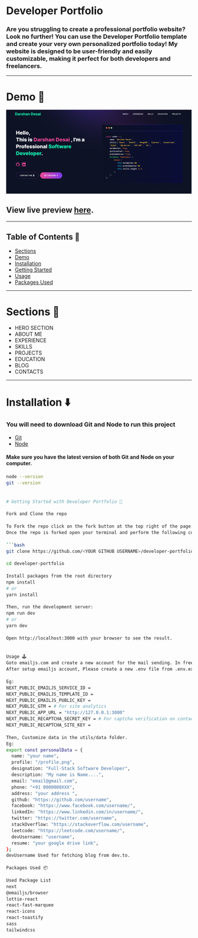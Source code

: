 # Developer Portfolio

### Are you struggling to create a professional portfolio website? Look no further! You can use the Developer Portfolio template and create your very own personalized portfolio today! My website is designed to be user-friendly and easily customizable, making it perfect for both developers and freelancers.

---

# Demo 🎥

![](./public/image/screen.png)

## View live preview [here](https://darshandesai.netlify.app/).

---

## Table of Contents 📜

- [Sections](#sections-bookmark)
- [Demo](#demo-movie_camera)
- [Installation](#installation-arrow_down)
- [Getting Started](#getting-started-dart)
- [Usage](#usage-joystick)
- [Packages Used](#packages-used-package)

---

# Sections 🔖

- HERO SECTION
- ABOUT ME
- EXPERIENCE
- SKILLS
- PROJECTS
- EDUCATION
- BLOG
- CONTACTS

---

# Installation ⬇️

### You will need to download Git and Node to run this project

- [Git](https://git-scm.com/downloads)
- [Node](https://nodejs.org/en/download/)

#### Make sure you have the latest version of both Git and Node on your computer.

```bash
node --version
git --version


# Getting Started with Developer Portfolio 🎯

Fork and Clone the repo

To Fork the repo click on the fork button at the top right of the page. 
Once the repo is forked open your terminal and perform the following commands

```bash
git clone https://github.com/<YOUR GITHUB USERNAME>/developer-portfolio.git

cd developer-portfolio

Install packages from the root directory
npm install
# or
yarn install

Then, run the development server:
npm run dev
# or
yarn dev

Open http://localhost:3000 with your browser to see the result.


Usage 🕹️
Goto emailjs.com and create a new account for the mail sending. In free trial you will get 200 mail per month. 
After setup emailjs account, Please create a new .env file from .env.example file.

Eg:
NEXT_PUBLIC_EMAILJS_SERVICE_ID =
NEXT_PUBLIC_EMAILJS_TEMPLATE_ID =
NEXT_PUBLIC_EMAILJS_PUBLIC_KEY =
NEXT_PUBLIC_GTM = # For site analytics
NEXT_PUBLIC_APP_URL = "http://127.0.0.1:3000"
NEXT_PUBLIC_RECAPTCHA_SECRET_KEY = # For captcha verification on contact form
NEXT_PUBLIC_RECAPTCHA_SITE_KEY =

Then, Customize data in the utils/data folder.
Eg:
export const personalData = {
  name: "your name",
  profile: "/profile.png",
  designation: "Full-Stack Software Developer",
  description: "My name is Name....",
  email: "email@gmail.com",
  phone: "+91 0000000XXX",
  address: "your address ",
  github: "https://github.com/username",
  facebook: "https://www.facebook.com/username/",
  linkedIn: "https://www.linkedin.com/in/username/",
  twitter: "https://twitter.com/username",
  stackOverflow: "https://stackoverflow.com/username",
  leetcode: "https://leetcode.com/username/",
  devUsername: "username",
  resume: "your google drive link",
};
devUsername Used for fetching blog from dev.to.

Packages Used 📦

Used Package List
next
@emailjs/browser
lottie-react
react-fast-marquee
react-icons
react-toastify
sass
tailwindcss
